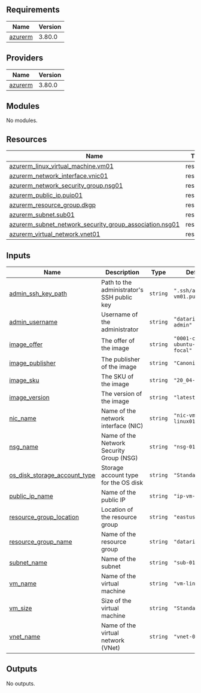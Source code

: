 ## Requirements

| Name | Version |
|------|---------|
| <a name="requirement_azurerm"></a> [azurerm](#requirement\_azurerm) | 3.80.0 |

## Providers

| Name | Version |
|------|---------|
| <a name="provider_azurerm"></a> [azurerm](#provider\_azurerm) | 3.80.0 |

## Modules

No modules.

## Resources

| Name | Type |
|------|------|
| [azurerm_linux_virtual_machine.vm01](https://registry.terraform.io/providers/hashicorp/azurerm/3.80.0/docs/resources/linux_virtual_machine) | resource |
| [azurerm_network_interface.vnic01](https://registry.terraform.io/providers/hashicorp/azurerm/3.80.0/docs/resources/network_interface) | resource |
| [azurerm_network_security_group.nsg01](https://registry.terraform.io/providers/hashicorp/azurerm/3.80.0/docs/resources/network_security_group) | resource |
| [azurerm_public_ip.puip01](https://registry.terraform.io/providers/hashicorp/azurerm/3.80.0/docs/resources/public_ip) | resource |
| [azurerm_resource_group.dkgp](https://registry.terraform.io/providers/hashicorp/azurerm/3.80.0/docs/resources/resource_group) | resource |
| [azurerm_subnet.sub01](https://registry.terraform.io/providers/hashicorp/azurerm/3.80.0/docs/resources/subnet) | resource |
| [azurerm_subnet_network_security_group_association.nsg01](https://registry.terraform.io/providers/hashicorp/azurerm/3.80.0/docs/resources/subnet_network_security_group_association) | resource |
| [azurerm_virtual_network.vnet01](https://registry.terraform.io/providers/hashicorp/azurerm/3.80.0/docs/resources/virtual_network) | resource |

## Inputs

| Name | Description | Type | Default | Required |
|------|-------------|------|---------|:--------:|
| <a name="input_admin_ssh_key_path"></a> [admin\_ssh\_key\_path](#input\_admin\_ssh\_key\_path) | Path to the administrator's SSH public key | `string` | `".ssh/admin-vm01.pub"` | no |
| <a name="input_admin_username"></a> [admin\_username](#input\_admin\_username) | Username of the administrator | `string` | `"datarisk-admin"` | no |
| <a name="input_image_offer"></a> [image\_offer](#input\_image\_offer) | The offer of the image | `string` | `"0001-com-ubuntu-server-focal"` | no |
| <a name="input_image_publisher"></a> [image\_publisher](#input\_image\_publisher) | The publisher of the image | `string` | `"Canonical"` | no |
| <a name="input_image_sku"></a> [image\_sku](#input\_image\_sku) | The SKU of the image | `string` | `"20_04-lts"` | no |
| <a name="input_image_version"></a> [image\_version](#input\_image\_version) | The version of the image | `string` | `"latest"` | no |
| <a name="input_nic_name"></a> [nic\_name](#input\_nic\_name) | Name of the network interface (NIC) | `string` | `"nic-vm-linux01"` | no |
| <a name="input_nsg_name"></a> [nsg\_name](#input\_nsg\_name) | Name of the Network Security Group (NSG) | `string` | `"nsg-01"` | no |
| <a name="input_os_disk_storage_account_type"></a> [os\_disk\_storage\_account\_type](#input\_os\_disk\_storage\_account\_type) | Storage account type for the OS disk | `string` | `"Standard_LRS"` | no |
| <a name="input_public_ip_name"></a> [public\_ip\_name](#input\_public\_ip\_name) | Name of the public IP | `string` | `"ip-vm-linux01"` | no |
| <a name="input_resource_group_location"></a> [resource\_group\_location](#input\_resource\_group\_location) | Location of the resource group | `string` | `"eastus2"` | no |
| <a name="input_resource_group_name"></a> [resource\_group\_name](#input\_resource\_group\_name) | Name of the resource group | `string` | `"datarisk"` | no |
| <a name="input_subnet_name"></a> [subnet\_name](#input\_subnet\_name) | Name of the subnet | `string` | `"sub-01"` | no |
| <a name="input_vm_name"></a> [vm\_name](#input\_vm\_name) | Name of the virtual machine | `string` | `"vm-linux01"` | no |
| <a name="input_vm_size"></a> [vm\_size](#input\_vm\_size) | Size of the virtual machine | `string` | `"Standard_B2ms"` | no |
| <a name="input_vnet_name"></a> [vnet\_name](#input\_vnet\_name) | Name of the virtual network (VNet) | `string` | `"vnet-01"` | no |

## Outputs

No outputs.
